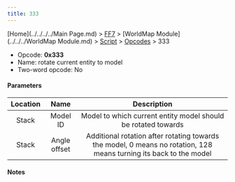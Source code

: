 ```yaml
---
title: 333
---
```


[Home](../../../../Main Page.md) > [FF7](../../../../FF7.md) > [WorldMap Module](../../../WorldMap Module.md) > [Script](../../Script.md) > [Opcodes](../Opcodes.md) > 333

-   Opcode: **0x333**
-   Name: rotate current entity to model
-   Two-word opcode: No

#### Parameters

| Location |     Name     |                                                    Description                                                     |
|:--------:|:------------:|:------------------------------------------------------------------------------------------------------------------:|
|  Stack   |   Model ID   |                           Model to which current entity model should be rotated towards                            |
|  Stack   | Angle offset | Additional rotation after rotating towards the model, 0 means no rotation, 128 means turning its back to the model |

#### Notes
